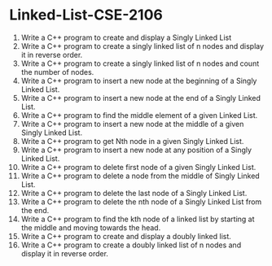 # Linked-List-CSE-2106

1. Write a C++ program to create and display a Singly Linked List
2. Write a C++ program to create a singly linked list of n nodes and display it in reverse order. 
3. Write a C++ program to create a singly linked list of n nodes and count the number of nodes. 
4. Write a C++ program to insert a new node at the beginning of a Singly Linked List. 
5. Write a C++ program to insert a new node at the end of a Singly Linked List. 
6. Write a C++ program to find the middle element of a given Linked List. 
7. Write a C++ program to insert a new node at the middle of a given Singly Linked List. 
8. Write a C++ program to get Nth node in a given Singly Linked List. 
9. Write a C++ program to insert a new node at any position of a Singly Linked List. 
10. Write a C++ program to delete first node of a given Singly Linked List. 
11. Write a C++ program to delete a node from the middle of Singly Linked List. 
12. Write a C++ program to delete the last node of a Singly Linked List. 
13. Write a C++ program to delete the nth node of a Singly Linked List from the end. 
14. Write a C++ program to find the kth node of a linked list by starting at the middle and moving towards the head. 
15. Write a C++ program to create and display a doubly linked list. 
16. Write a C++ program to create a doubly linked list of n nodes and display it in reverse order. 
